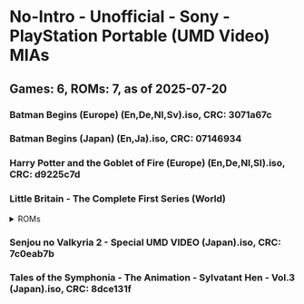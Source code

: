 # No-Intro - Unofficial - Sony - PlayStation Portable (UMD Video) MIAs
## Games: 6, ROMs: 7, as of 2025-07-20

### Batman Begins (Europe) (En,De,Nl,Sv).iso, CRC: 3071a67c
### Batman Begins (Japan) (En,Ja).iso, CRC: 07146934
### Harry Potter and the Goblet of Fire (Europe) (En,De,Nl,Sl).iso, CRC: d9225c7d
### Little Britain - The Complete First Series (World)
<details>
<summary>ROMs</summary>

- Little Britain - The Complete First Series (World) (Disc 1).iso, CRC: 62024746
- Little Britain - The Complete First Series (World) (Disc 2).iso, CRC: d9b09884
</details>

### Senjou no Valkyria 2 - Special UMD VIDEO (Japan).iso, CRC: 7c0eab7b
### Tales of the Symphonia - The Animation - Sylvatant Hen - Vol.3 (Japan).iso, CRC: 8dce131f
